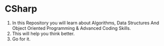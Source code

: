 # CSharp

1. In this Repository you will learn about Algorithms, Data Structures And Object Oriented Programming & Advanced Coding Skills.
2. This will help you think better.
3. Go for it.
